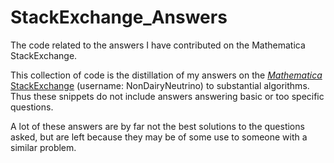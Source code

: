 # StackExchange_Answers
The code related to the answers I have contributed on the Mathematica StackExchange.

This collection of code is the distillation of my answers on the [_Mathematica_ StackExchange](https://mathematica.stackexchange.com/) (username: NonDairyNeutrino) to substantial algorithms.
Thus these snippets do not include answers answering basic or too specific questions.

A lot of these answers are by far not the best solutions to the questions asked, but are left because they may be of some use to someone with a similar problem.
